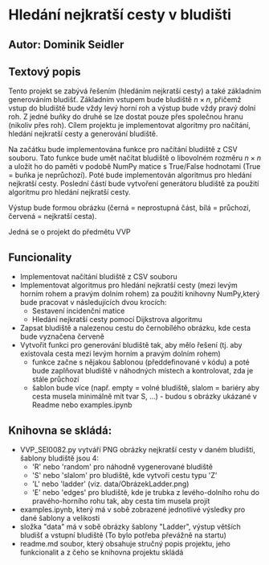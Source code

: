 # Hledání nejkratší cesty v bludišti

## Autor: Dominik Seidler
## Textový popis

Tento projekt se zabývá řešením (hledáním nejkratší cesty) a také
základním generováním bludišť. Základním vstupem bude bludiště
$n\times n$, přičemž vstup do bludiště bude vždy levý horní roh a výstup
bude vždy pravý dolní roh. Z jedné buňky do druhé se lze dostat pouze
přes společnou hranu (nikoliv přes roh). Cílem projektu je implementovat
algoritmy pro načítání, hledání nejkratší cesty a generování bludiště.

Na začátku bude implementována funkce pro načítání bludiště z CSV
souboru. Tato funkce bude umět načítat bludiště o libovolném rozměru
$n\times n$ a uložit ho do paměti v podobě NumPy matice s True/False
hodnotami (True = buňka je neprůchozí). Poté bude implementován
algoritmus pro hledání nejkratší cesty. Poslední částí bude vytvoření
generátoru bludiště za použití algoritmu pro hledání nejkratší cesty.

Výstup bude formou obrázku (černá = neprostupná část, bílá = průchozí,
červená = nejkratší cesta).

Jedná se o projekt do předmětu VVP

## Funcionality

-   Implementovat načítání bludiště z CSV souboru
-   Implementovat algoritmus pro hledání nejkratší cesty (mezi levým horním rohem a pravým dolním rohem) za použití knihovny NumPy,který bude pracovat v následujících dvou krocích:
    -   Sestavení incidenční matice
    -   Hledání nejkratší cesty pomocí Dijkstrova algoritmu
-   Zapsat bludiště a nalezenou cestu do černobílého obrázku, kde cesta bude vyznačena červeně
-   Vytvořit funkci pro generování bludiště tak, aby mělo řešení (tj. aby existovala cesta mezi levým horním a pravým dolním rohem)
    -   funkce začne s nějakou šablonou (předdefinované v kódu) a poté bude zaplňovat bludiště v náhodných místech a kontrolovat, zda je stále průchozí
    -   šablon bude více (např. empty = volné bludiště, slalom = bariéry
        aby cesta musela minimálně mít tvar S, \...) - budou s obrázky ukázané v Readme nebo examples.ipynb

## Knihovna se skládá:

- 	VVP_SEI0082.py vytváří PNG obrázky nejkratší cesty v daném bludišti, šablony bludiště jsou 4:
	-	'R' nebo 'random' pro náhodně vygenerované bludiště
	- 	'S' nebo 'slalom' pro bludiště, kde vytvoří cestu typu 'Z'
	-	'L' nebo 'ladder' (viz. data/ObrázekLadder.png)
	-	'E' nebo 'edges' pro bludiště, kde je trubka z levého-dolního rohu do pravého-horního rohu tak, aby cesta tím musela projít
-	examples.ipynb, který má v sobě zobrazené jednotlivé výsledky pro dané šablony a velikosti
-	složka "data" má v sobě obrázky šablony "Ladder", výstup větších bludišť a vstupní bludiště (To bylo potřeba převážně na startu)
-	readme.md soubor, který obsahuje stručný popis projektu, jeho funkcionalit a z čeho se knihovna projektu skládá